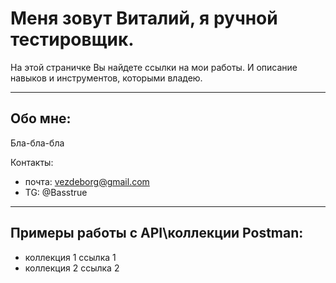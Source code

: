 # Меня зовут Виталий, я ручной тестировщик. 
На этой страничке Вы найдете ссылки на мои работы.
И описание навыков и инструментов, которыми владею.

---
## Обо мне:
Бла-бла-бла

Контакты:
- почта: vezdeborg@gmail.com  
- TG: @Basstrue

---
## Примеры работы с API\коллекции Postman:
- коллекция 1
ссылка 1
- коллекция 2
ссылка 2
